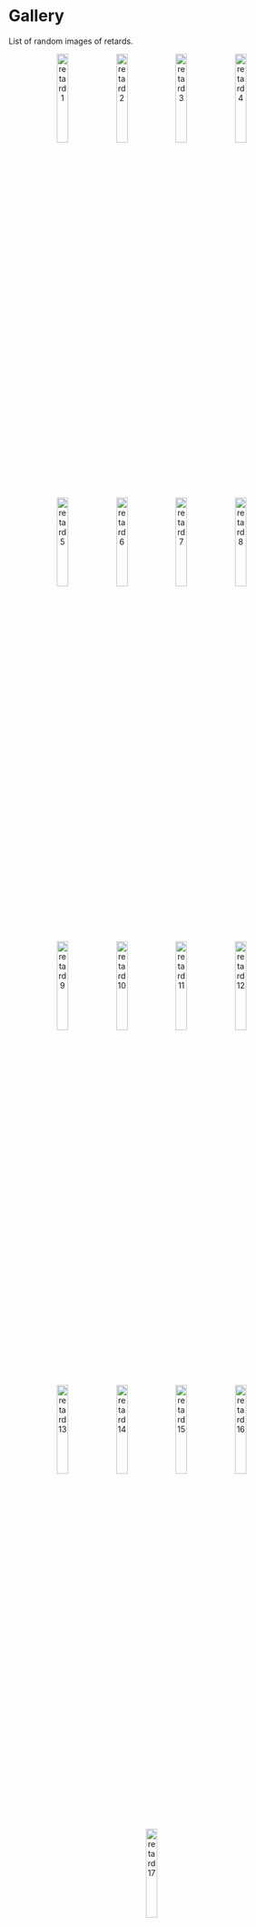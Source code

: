 # Gallery
List of random images of retards.
<p align="center">
<img src="https://raw.githubusercontent.com/Cypphi/verified-retards/main/gallery/images/retard_1.jpg" alt="retard 1" width="20%"/>
<img src="https://raw.githubusercontent.com/Cypphi/verified-retards/main/gallery/images/retard_2.jpg" alt="retard 2" width="20%"/>
<img src="https://raw.githubusercontent.com/Cypphi/verified-retards/main/gallery/images/retard_3.png" alt="retard 3" width="20%"/>
<img src="https://raw.githubusercontent.com/Cypphi/verified-retards/main/gallery/images/retard_4.jpg" alt="retard 4" width="20%"/>
<img src="https://raw.githubusercontent.com/Cypphi/verified-retards/main/gallery/images/retard_5.png" alt="retard 5" width="20%"/>
<img src="https://raw.githubusercontent.com/Cypphi/verified-retards/main/gallery/images/retard_6.png" alt="retard 6" width="20%"/>
<img src="https://raw.githubusercontent.com/Cypphi/verified-retards/main/gallery/images/retard_7.png" alt="retard 7" width="20%"/>
<img src="https://raw.githubusercontent.com/Cypphi/verified-retards/main/gallery/images/retard_8.jpg" alt="retard 8" width="20%"/>
<img src="https://raw.githubusercontent.com/Cypphi/verified-retards/main/gallery/images/retard_9.png" alt="retard 9" width="20%"/>
<img src="https://raw.githubusercontent.com/Cypphi/verified-retards/main/gallery/images/retard_10.png" alt="retard 10" width="20%"/>
<img src="https://raw.githubusercontent.com/Cypphi/verified-retards/main/gallery/images/retard_11.jpg" alt="retard 11" width="20%"/>
<img src="https://raw.githubusercontent.com/Cypphi/verified-retards/main/gallery/images/retard_12.jpg" alt="retard 12" width="20%"/>
<img src="https://raw.githubusercontent.com/Cypphi/verified-retards/main/gallery/images/retard_13.jpg" alt="retard 13" width="20%"/>
<img src="https://raw.githubusercontent.com/Cypphi/verified-retards/main/gallery/images/retard_14.png" alt="retard 14" width="20%"/>
<img src="https://raw.githubusercontent.com/Cypphi/verified-retards/main/gallery/images/retard_15.png" alt="retard 15" width="20%"/>
<img src="https://raw.githubusercontent.com/Cypphi/verified-retards/main/gallery/images/retard_16.png" alt="retard 16" width="20%"/>
<img src="https://raw.githubusercontent.com/Cypphi/verified-retards/main/gallery/images/retard_17.png" alt="retard 17" width="20%"/>
</p>
